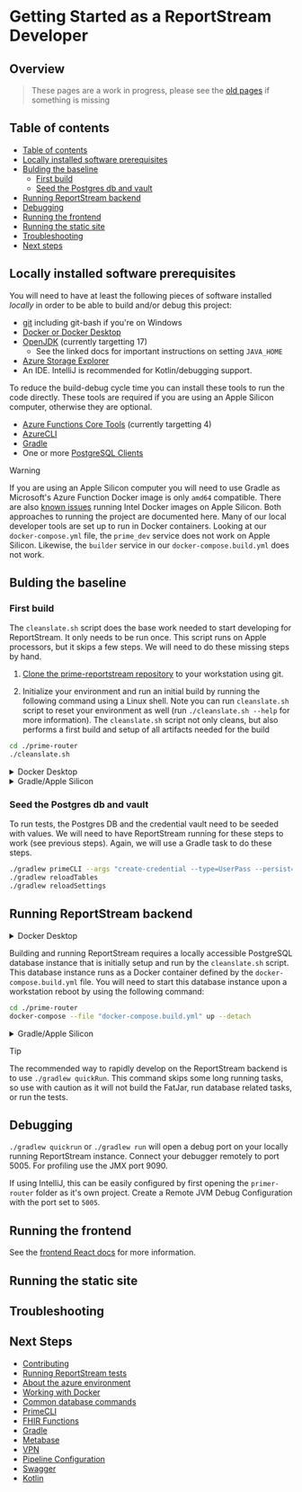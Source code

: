 # Getting Started as a ReportStream Developer

## Overview

> These pages are a work in progress, please see the [old pages](../docs-deprecated/getting-started/) if something is missing

## Table of contents
- [Table of contents](#table-of-contents)
- [Locally installed software prerequisites](#locally-installed-software-prerequisites)
- [Bulding the baseline](#bulding-the-baseline)
    * [First build](#first-build)
    * [Seed the Postgres db and vault](#seed-the-postgres-db-and-vault)
- [Running ReportStream backend](#running-reportstream-backend)
- [Debugging](#debugging)
- [Running the frontend](#running-the-frontend)
- [Running the static site](#running-the-static-site)
- [Troubleshooting](#troubleshooting)
- [Next steps](#next-steps)

## Locally installed software prerequisites

You will need to have at least the following pieces of software installed _locally_ in order to be able to build and/or debug this project:

* [git](./install-git.md) including git-bash if you're on Windows
* [Docker or Docker Desktop](../docs-deprecated/getting-started/install-docker.md)
* [OpenJDK](../docs-deprecated/getting-started/install-openjdk.md) (currently targetting 17)
    * See the linked docs for important instructions on setting `JAVA_HOME`
* [Azure Storage Explorer](https://docs.microsoft.com/en-us/azure/vs-azure-tools-storage-manage-with-storage-explorer)
* An IDE. IntelliJ is recommended for Kotlin/debugging support. 

To reduce the build-debug cycle time you can install these tools to run the code directly. These tools are required if you are using an Apple Silicon computer, otherwise they are optional.
* [Azure Functions Core Tools](../docs-deprecated/getting-started/install-afct.md) (currently targetting 4)
* [AzureCLI](../docs-deprecated/getting-started/install-azurecli.md)
* [Gradle](../docs-deprecated/getting-started/install-gradle.md)
* One or more [PostgreSQL Clients](../docs-deprecated/getting-started/psql-clients.md)

> [!Warning]
> If you are using an Apple Silicon computer you will need to use Gradle as Microsoft's Azure Function Docker image is only `amd64` compatible. There are also [known issues](https://docs.docker.com/desktop/mac/apple-silicon/#known-issues) running Intel Docker images on Apple Silicon. Both approaches to running the project are documented here. 
> Many of our local developer tools are set up to run in Docker containers. Looking at our `docker-compose.yml` file, the `prime_dev` service does not work on Apple Silicon. Likewise, the `builder` service in our `docker-compose.build.yml` does not work.

## Bulding the baseline

### First build

The `cleanslate.sh` script does the base work needed to start developing for ReportStream. It only needs to be run once. This script runs on Apple processors, but it skips a few steps. We will need to do these missing steps by hand.

1. [Clone the prime-reportstream repository](https://docs.github.com/en/github/creating-cloning-and-archiving-repositories/cloning-a-repository-from-github/cloning-a-repository) to your workstation using git.

1. Initialize your environment and run an initial build by running the following command using a Linux shell.
   Note you can run `cleanslate.sh` script to reset your environment as well (run `./cleanslate.sh --help` for more
   information). The `cleanslate.sh` script not only cleans, but also performs a first build and setup of all artifacts
   needed for the build

```bash
cd ./prime-router
./cleanslate.sh
```

<details>
  <summary>Docker Desktop</summary>
* If you are using Docker Desktop, verify that it is running prior to building or running ReportStream locally.
</details>

<details>
  <summary>Gradle/Apple Silicon</summary>

#### Run cleanslate.sh

```bash
# build the project
./cleanslate.sh --verbose
# ...

# Check that a Postgres instance is running
docker ps
# CONTAINER ID   IMAGE         COMMAND                  CREATED          STATUS          PORTS                    NAMES
# 2962fb214203   postgres:11   "docker-entrypoint.s…"   57 minutes ago   Up 57 minutes   0.0.0.0:5432->5432/tcp   prime-router_postgresql_1
```

#### Run support services

ReportStream depends on set of services to be up before running the main Azure service. The `cleanslate.sh` script
starts a Postgres database but skips starting a few more that are otherwise started by default when `cleanslate.sh`
start is run on a non-Apple processor:

- Azurite - a simulator of Azure storage
- Vault - a secret store
- SFTP - an SFTP server
- soap-webservice - SOAP web service emulator

```bash
docker-compose -f docker-compose.build.yml up --detach
```

Additionally, to ensure that Vault is running and the credentials are stored correctly, run the following (which is
normally covered by `cleanslate.sh` on non-Apple processors):

```bash
docker-compose up --detach vault 1>/dev/null 2>/dev/null
```

You can take down these services by running `./gradlew composeDown` or `docker-compose down` command.
For now, leave these services running and open up a new terminal session.
</details>

### Seed the Postgres db and vault

To run tests, the Postgres DB and the credential vault need to be seeded with values.
We will need to have ReportStream running for these steps to work (see previous steps).
Again, we will use a Gradle task to do these steps.

```bash
./gradlew primeCLI --args "create-credential --type=UserPass --persist=DEFAULT-SFTP --user foo --pass pass"
./gradlew reloadTables
./gradlew reloadSettings
```

## Running ReportStream backend

<details>
  <summary>Docker Desktop</summary>
If you are using Docker Desktop, verify that it is running prior to building or running ReportStream locally.
</details>

Building and running ReportStream requires a locally accessible PostgreSQL database instance that is initially setup and run by the `cleanslate.sh` script. This database instance runs as a Docker container defined by the `docker-compose.build.yml` file. You will need to start this database instance upon a workstation reboot by using the following command:

```bash
cd ./prime-router
docker-compose --file "docker-compose.build.yml" up --detach
```

<details>
  <summary>Gradle/Apple Silicon</summary>
Use Gradle to launch ReportStream, as it will set up the environment variables that ReportStream needs.

```bash
./gradlew run
```

ReportStream should continue to run after launching. A successful build will appear like so:
```
<===========--> 90% EXECUTING [46s]
> :azureFunctionsRun
```
A `ctrl-c` will escape the running ReportStream instance.
</details>

> [!TIP]
> The recommended way to rapidly develop on the ReportStream backend is to use `./gradlew quickRun`.
> This command skips some long running tasks, so use with caution as it will not build the FatJar, run database related tasks, or run the tests.

## Debugging

`./gradlew quickrun` or `./gradlew run` will open a debug port on your locally running ReportStream instance.
Connect your debugger remotely to port 5005.
For profiling use the JMX port 9090.

If using IntelliJ, this can be easily configured by first opening the `primer-router` folder as it's own project. Create a Remote JVM Debug Configuration with the port set to `5005`. 

## Running the frontend

See the [frontend React docs](../../../frontend-react/README.md) for more information.

## Running the static site

## Troubleshooting

## Next Steps

- [Contributing](./contributing.md)
- [Running ReportStream tests](./running-tests.md)
- [About the azure environment](./azure.md)
- [Working with Docker](./docker.md)
- [Common database commands](./postgres-database.md)
- [PrimeCLI](./prime-cli.md)
- [FHIR Functions](./fhir-functions.md)
- [Gradle](./gradle.md)
- [Metabase](./metabase.md)
- [VPN](./vpn.md)
- [Pipeline Configuration](./universal-pipeline-configuration.md)
- [Swagger](./swagger.md)
- [Kotlin](./kotlin.md)
